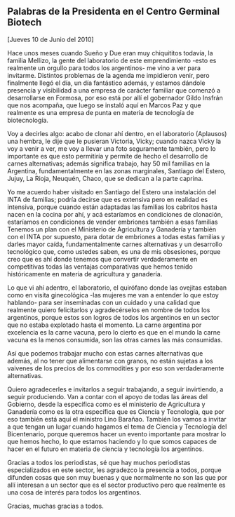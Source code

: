 Palabras de la Presidenta en el Centro Germinal Biotech
-------------------------------------------------------

[Jueves 10 de Junio del 2010]

Hace unos meses cuando Sueño y Due eran muy chiquititos todavía, la
familia Mellizo, la gente del laboratorio de este emprendimiento -esto
es realmente un orgullo para todos los argentinos- me vino a ver para
invitarme. Distintos problemas de la agenda me impidieron venir, pero
finalmente llegó el día, un día fantástico además, y estamos dándole
presencia y visibilidad a una empresa de carácter familiar que comenzó a
desarrollarse en Formosa, por eso está por allí el gobernador Gildo
Insfrán que nos acompaña, que luego se instaló aquí en Marcos Paz y que
realmente es una empresa de punta en materia de tecnología de
biotecnología.

Voy a decirles algo: acabo de clonar ahí dentro, en el laboratorio
(Aplausos) una hembra, le dije que le pusieran Victoria, Vicky; cuando
nazca Vicky la voy a venir a ver, me voy a llevar una foto seguramente
también, pero lo importante es que esto permitiría y permite de hecho el
desarrollo de carnes alternativas; además significa trabajo, hay 50 mil
familias en la Argentina, fundamentalmente en las zonas marginales,
Santiago del Estero, Jujuy, La Rioja, Neuquén, Chaco, que se dedican a
la parte caprina.

Yo me acuerdo haber visitado en Santiago del Estero una instalación del
INTA de familias; podría decirse que es extensiva pero en realidad es
intensiva, porque cuando están adaptadas las familias los cabritos hasta
nacen en la cocina por ahí, y acá estaríamos en condiciones de
clonación, estaríamos en condiciones de vender embriones también a esas
familias Tenemos un plan con el Ministerio de Agricultura y Ganadería y
también con el INTA por supuesto, para dotar de embriones a todas estas
familias y darles mayor caída, fundamentalmente carnes alternativas y un
desarrollo tecnológico que, como ustedes saben, es una de mis
obsesiones, porque creo que es ahí donde tenemos que convertir
verdaderamente en competitivas todas las ventajas comparativas que hemos
tenido históricamente en materia de agricultura y ganadería.

Lo que vi ahí adentro, el laboratorio, el quirófano donde las ovejitas
estaban como en visita ginecológica -las mujeres me van a entender lo
que estoy hablando- para ser inseminadas con un cuidado y una calidad
que realmente quiero felicitarlos y agradecérselos en nombre de todos
los argentinos, porque estos son logros de todos los argentinos en un
sector que no estaba explotado hasta el momento. La carne argentina por
excelencia es la carne vacuna, pero lo cierto es que en el mundo la
carne vacuna es la menos consumida, son las otras carnes las más
consumidas.

Así que podemos trabajar mucho con estas carnes alternativas que además,
al no tener que alimentarse con granos, no están sujetas a los vaivenes
de los precios de los commodities y por eso son verdaderamente
alternativas.

Quiero agradecerles e invitarlos a seguir trabajando, a seguir
invirtiendo, a seguir produciendo. Van a contar con el apoyo de todas
las áreas del Gobierno, desde la específica como es el ministerio de
Agricultura y Ganadería como es la otra específica que es Ciencia y
Tecnología, que por eso también está aquí el ministro Lino Barañao.
También los vamos a invitar a que tengan un lugar cuando hagamos el tema
de Ciencia y Tecnología del Bicentenario, porque queremos hacer un
evento importante para mostrar lo que hemos hecho, lo que estamos
haciendo y lo que somos capaces de hacer en el futuro en materia de
ciencia y tecnología los argentinos.

Gracias a todos los periodistas, sé que hay muchos periodistas
especializados en este sector, les agradezco la presencia a todos,
porque difunden cosas que son muy buenas y que normalmente no son las
que por allí interesan a un sector que es el sector productivo pero que
realmente es una cosa de interés para todos los argentinos.

Gracias, muchas gracias a todos.

 
